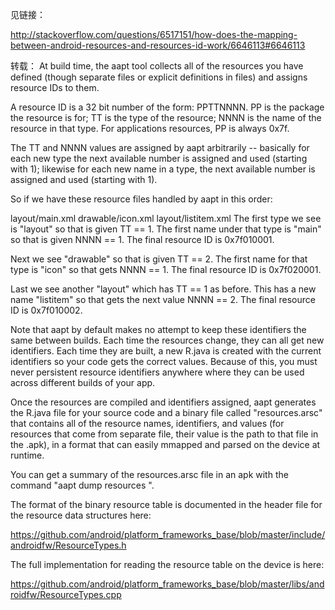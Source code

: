 见链接：
 
http://stackoverflow.com/questions/6517151/how-does-the-mapping-between-android-resources-and-resources-id-work/6646113#6646113
 
转载：
At build time, the aapt tool collects all of the resources you have defined (though separate files or explicit definitions in files) and assigns resource IDs to them.

A resource ID is a 32 bit number of the form: PPTTNNNN. PP is the package the resource is for; TT is the type of the resource; NNNN is the name of the resource in that type. For applications resources, PP is always 0x7f.

The TT and NNNN values are assigned by aapt arbitrarily -- basically for each new type the next available number is assigned and used (starting with 1); likewise for each new name in a type, the next available number is assigned and used (starting with 1).

So if we have these resource files handled by aapt in this order:

layout/main.xml
drawable/icon.xml
layout/listitem.xml
The first type we see is "layout" so that is given TT == 1. The first name under that type is "main" so that is given NNNN == 1. The final resource ID is 0x7f010001.

Next we see "drawable" so that is given TT == 2. The first name for that type is "icon" so that gets NNNN == 1. The final resource ID is 0x7f020001.

Last we see another "layout" which has TT == 1 as before. This has a new name "listitem" so that gets the next value NNNN == 2. The final resource ID is 0x7f010002.

Note that aapt by default makes no attempt to keep these identifiers the same between builds. Each time the resources change, they can all get new identifiers. Each time they are built, a new R.java is created with the current identifiers so your code gets the correct values. Because of this, you must never persistent resource identifiers anywhere where they can be used across different builds of your app.

Once the resources are compiled and identifiers assigned, aapt generates the R.java file for your source code and a binary file called "resources.arsc" that contains all of the resource names, identifiers, and values (for resources that come from separate file, their value is the path to that file in the .apk), in a format that can easily mmapped and parsed on the device at runtime.

You can get a summary of the resources.arsc file in an apk with the command "aapt dump resources <path-to-apk>".

The format of the binary resource table is documented in the header file for the resource data structures here:

https://github.com/android/platform_frameworks_base/blob/master/include/androidfw/ResourceTypes.h

The full implementation for reading the resource table on the device is here:

https://github.com/android/platform_frameworks_base/blob/master/libs/androidfw/ResourceTypes.cpp